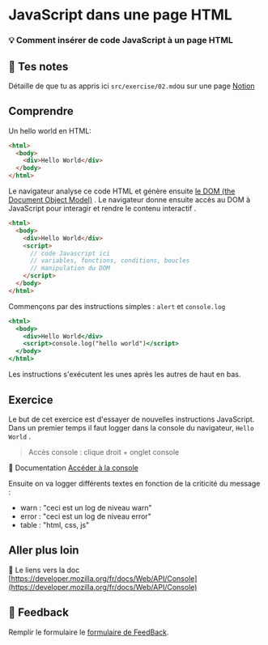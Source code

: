 # JavaScript dans une page HTML

### 💡 Comment insérer de code JavaScript à un page HTML

## 📝 Tes notes

Détaille de que tu as appris ici
`src/exercise/02.md`ou sur une page [Notion](https://go.mikecodeur.com/course-notes-template)

## Comprendre

Un hello world en HTML:

```html
<html>
  <body>
    <div>Hello World</div>
  </body>
</html>
```

Le navigateur analyse ce code HTML et génère ensuite
[le DOM (the Document Object Model)](https://developer.mozilla.org/en-US/docs/Web/API/Document_Object_Model/Introduction)
. Le navigateur donne ensuite accès au DOM à JavaScript pour interagir et rendre
le contenu interactif .

```html
<html>
  <body>
    <div>Hello World</div>
    <script>
      // code Javascript ici
      // variables, fonctions, conditions, boucles
      // manipulation du DOM
    </script>
  </body>
</html>
```

Commençons par des instructions simples : `alert` et `console.log`

```jsx
<html>
  <body>
    <div>Hello World</div>
    <script>console.log("hello world")</script>
  </body>
</html>
```

Les instructions s'exécutent les unes après les autres de haut en bas.

## Exercice

Le but de cet exercice est d'essayer de nouvelles instructions JavaScript. Dans
un premier temps il faut logger dans la console du navigateur, `Hello World` .

> Accès console : clique droit + onglet console

📑 Documentation
[Accéder à la console](https://qastack.fr/webmasters/8525/how-do-i-open-the-javascript-console-in-different-browsers)

Ensuite on va logger différents textes en fonction de la criticité du message :

- warn : "ceci est un log de niveau warn"
- error : "ceci est un log de niveau error"
- table : "html, css, js"

## Aller plus loin

📑 Le liens vers la doc
[https://developer.mozilla.org/fr/docs/Web/API/Console](https://developer.mozilla.org/fr/docs/Web/API/Console)

## 🐜 Feedback

Remplir le formulaire le
[formulaire de FeedBack](https://go.mikecodeur.com/cours-react-avis).
